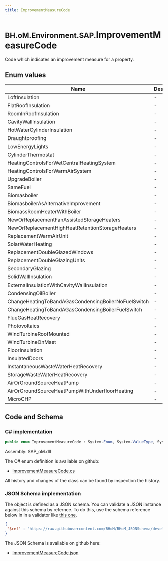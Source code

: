 ```yaml
---
title: ImprovementMeasureCode
---
```


# <small>BH.oM.Environment.SAP.</small>**ImprovementMeasureCode**

Code which indicates an improvement measure for a property.

## Enum values

| Name            | Description                                                    |
|-----------------|----------------------------------------------------------------|
| LoftInsulation |  -  |
| FlatRoofInsulation |  -  |
| RoomInRoofInsulation |  -  |
| CavityWallInsulation |  -  |
| HotWaterCylinderInsulation |  -  |
| Draughtproofing |  -  |
| LowEnergyLights |  -  |
| CylinderThermostat |  -  |
| HeatingControlsForWetCentralHeatingSystem |  -  |
| HeatingControlsForWarmAirSystem |  -  |
| UpgradeBoiler |  -  |
| SameFuel |  -  |
| Biomasboiler |  -  |
| BiomasboilerAsAlternativeImprovement |  -  |
| BiomassRoomHeaterWithBoiler |  -  |
| NewOrReplacementFanAssistedStorageHeaters |  -  |
| NewOrReplacementHighHeatRetentionStorageHeaters |  -  |
| ReplacementWarmAirUnit |  -  |
| SolarWaterHeating |  -  |
| ReplacementDoubleGlazedWindows |  -  |
| ReplacementDoubleGlazingUnits |  -  |
| SecondaryGlazing |  -  |
| SolidWallInsulation |  -  |
| ExternalInsulationWithCavityWallInsulation |  -  |
| CondensingOilBoiler |  -  |
| ChangeHeatingToBandAGasCondensingBoilerNoFuelSwitch |  -  |
| ChangeHeatingToBandAGasCondensingBoilerFuelSwitch |  -  |
| FlueGasHeatRecovery |  -  |
| Photovoltaics |  -  |
| WindTurbineRoofMounted |  -  |
| WindTurbineOnMast |  -  |
| FloorInsulation |  -  |
| InsulatedDoors |  -  |
| InstantaneousWasteWaterHeatRecovery |  -  |
| StorageWasteWaterHeatRecovery |  -  |
| AirOrGroundSourceHeatPump |  -  |
| AirOrGroundSourceHeatPumpWithUnderfloorHeating |  -  |
| MicroCHP |  -  |


## Code and Schema

### C# implementation

``` C# title="C#"
public enum ImprovementMeasureCode : System.Enum, System.ValueType, System.IComparable, System.ISpanFormattable, System.IFormattable, System.IConvertible
```

Assembly: SAP_oM.dll

The C# enum definition is available on github:

- [ImprovementMeasureCode.cs](https://github.com/BHoM/SAP_Toolkit/blob/develop/SAP_oM/Enums\ImprovementMeasureCode.cs)

All history and changes of the class can be found by inspection the history.
### JSON Schema implementation

The object is defined as a JSON schema. You can validate a JSON instance against this schema by refernce. To do this, use the schema reference below in in a validator like [this one](https://www.jsonschemavalidator.net/).

``` json title="JSON Schema"
{
 "$ref" : "https://raw.githubusercontent.com/BHoM/BHoM_JSONSchema/develop/SAP_oM/SAP/ImprovementMeasureCode.json"
}
```

The JSON Schema is available on github here:

- [ImprovementMeasureCode.json](https://github.com/BHoM/BHoM_JSONSchema/blob/develop/SAP_oM/SAP/ImprovementMeasureCode.json)
